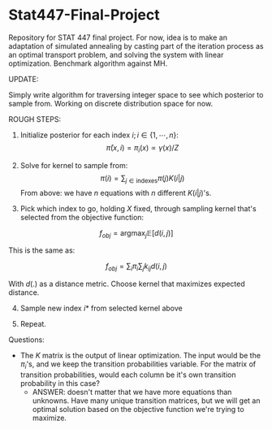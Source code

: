 # Stat447-Final-Project

Repository for STAT 447 final project. For now, idea is to make an adaptation of simulated annealing by casting part of the iteration process as an optimal transport problem, and solving the system with linear optimization. Benchmark algorithm against MH. 

UPDATE:

Simply write algorithm for traversing integer space to see which posterior to sample from. Working on discrete distribution space for now.

ROUGH STEPS:

1) Initialize posterior for each index $i; i \in \{1,\cdots,n\}$: $$\bar\pi(x, i) = \pi_i(x) \propto \gamma(x) / Z$$

2) Solve for kernel to sample from: $$\pi(i) = \sum_{j\in\text{indexes}}\pi(j)K(i|j)$$
From above: we have $n$ equations with $n$ different $K(i|j)$'s.

3) Pick which index to go, holding $X$ fixed, through sampling kernel that's selected from the objective function:
  
$$f_{obj} = \text{argmax}_j \mathbb{E}[d(i,j)]$$

This is the same as:

$$f_{obj} = \sum_i \pi_i \sum_j k_{ij}d(i,j)$$

With $d(.)$ as a distance metric. Choose kernel that maximizes expected distance.

4) Sample new index $i*$ from selected kernel above

5) Repeat.


Questions:

- The $K$ matrix is the output of linear optimization. The input would be the $\pi_i$'s, and we keep the transition probabilities variable. For the matrix of transition probabilities, would each column be it's own transition probability in this case?
  - ANSWER: doesn't matter that we have more equations than unknowns. Have many unique transition matrices, but we will get an optimal solution based on the objective function we're trying to maximize. 
